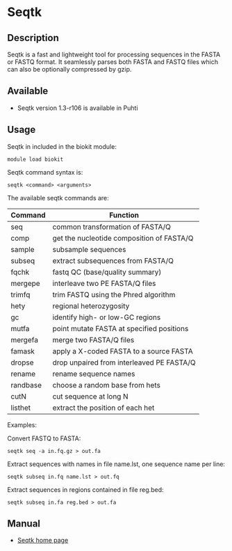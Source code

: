 
# Seqtk

## Description

Seqtk is a fast and lightweight tool for processing sequences in the FASTA or FASTQ format. It seamlessly parses both FASTA and FASTQ files which can also be optionally compressed by gzip.


## Available

*  Seqtk version 1.3-r106 is available in Puhti

## Usage

Seqtk in included in the biokit module:
```text
module load biokit
```

Seqtk command syntax is:
```text
seqtk <command> <arguments>
```
The available seqtk commands are:

|Command | Function |
|--------|----------------------------------|
|seq     |common transformation of FASTA/Q |
|comp    |get the nucleotide composition of FASTA/Q |
|sample  |subsample sequences |
|subseq  |extract subsequences from FASTA/Q  |
|fqchk   |fastq QC (base/quality summary)  |
|mergepe |interleave two PE FASTA/Q files |
|trimfq  |trim FASTQ using the Phred algorithm |
|hety    |regional heterozygosity |
|gc      |identify high- or low-GC regions |
|mutfa   |point mutate FASTA at specified positions |
|mergefa |merge two FASTA/Q files |
|famask  |apply a X-coded FASTA to a source FASTA |
|dropse  |drop unpaired from interleaved PE FASTA/Q |
|rename  |rename sequence names |
|randbase|choose a random base from hets |
|cutN    |cut sequence at long N |
|listhet |extract the position of each het |

Examples:

Convert FASTQ to FASTA:
```text
seqtk seq -a in.fq.gz > out.fa
```
Extract sequences with names in file name.lst, one sequence name per line:
```text
seqtk subseq in.fq name.lst > out.fq
```
Extract sequences in regions contained in file reg.bed:
```text
seqtk subseq in.fa reg.bed > out.fa
```

## Manual

*   [Seqtk home page](https://github.com/lh3/seqtk)


